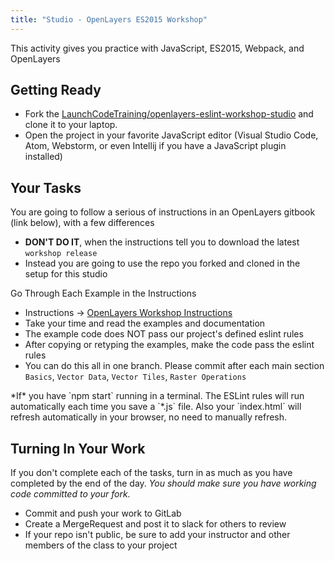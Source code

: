 ```yaml
---
title: "Studio - OpenLayers ES2015 Workshop"
---
```


This activity gives you practice with JavaScript, ES2015, Webpack, and OpenLayers

## Getting Ready

- Fork the [LaunchCodeTraining/openlayers-eslint-workshop-studio](https://gitlab.com/LaunchCodeTraining/openlayers-eslint-workshop-studio) and clone it to your laptop.
- Open the project in your favorite JavaScript editor (Visual Studio Code, Atom, Webstorm, or even Intellij if you have a JavaScript plugin installed)

## Your Tasks

You are going to follow a serious of instructions in an OpenLayers gitbook (link below), with a few differences
- **DON'T DO IT**, when the instructions tell you to download the latest `workshop release`
- Instead you are going to use the repo you forked and cloned in the setup for this studio

Go Through Each Example in the Instructions
- Instructions -> [OpenLayers Workshop Instructions](https://openlayers.org/workshop/en/)
- Take your time and read the examples and documentation
- The example code does NOT pass our project's defined eslint rules
- After copying or retyping the examples, make the code pass the eslint rules
- You can do this all in one branch. Please commit after each main section `Basics`, `Vector Data`, `Vector Tiles`, `Raster Operations`

<aside class="aside-note" markdown="1">
*If* you have `npm start` running in a terminal. The ESLint rules will run automatically each time you save a `*.js` file. Also your `index.html` will refresh automatically in your browser, no need to manually refresh.
</aside>

## Turning In Your Work

If you don't complete each of the tasks, turn in as much as you have completed by the end of the day. *You should make sure you have working code committed to your fork.*

- Commit and push your work to GitLab
- Create a MergeRequest and post it to slack for others to review
- If your repo isn't public, be sure to add your instructor and other members of the class to your project
